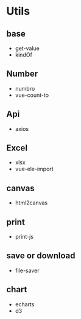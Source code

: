 # Utils

## base
* get-value
* kindOf

## Number
* numbro
* vue-count-to

## Api
* axios

## Excel
* xlsx
* vue-ele-import

## canvas
* html2canvas

## print
* print-js

## save or download
* file-saver

## chart
* echarts
* d3